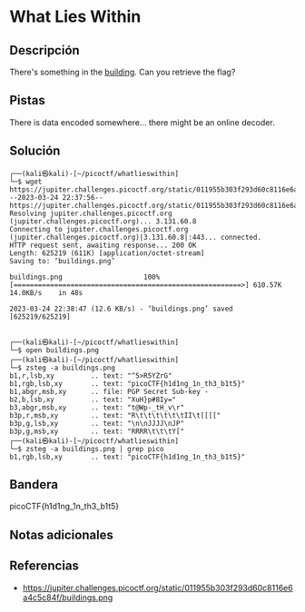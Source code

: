 # What Lies Within

## Descripción

There's something in the [building](https://jupiter.challenges.picoctf.org/static/011955b303f293d60c8116e6a4c5c84f/buildings.png). Can you retrieve the flag?

## Pistas

There is data encoded somewhere... there might be an online decoder.

## Solución

```
┌──(kali㉿kali)-[~/picoctf/whatlieswithin]
└─$ wget https://jupiter.challenges.picoctf.org/static/011955b303f293d60c8116e6a4c5c84f/buildings.png
--2023-03-24 22:37:56--  https://jupiter.challenges.picoctf.org/static/011955b303f293d60c8116e6a4c5c84f/buildings.png
Resolving jupiter.challenges.picoctf.org (jupiter.challenges.picoctf.org)... 3.131.60.8
Connecting to jupiter.challenges.picoctf.org (jupiter.challenges.picoctf.org)|3.131.60.8|:443... connected.
HTTP request sent, awaiting response... 200 OK
Length: 625219 (611K) [application/octet-stream]
Saving to: ‘buildings.png’

buildings.png                    100%[========================================================>] 610.57K  14.0KB/s    in 48s     

2023-03-24 22:38:47 (12.6 KB/s) - ‘buildings.png’ saved [625219/625219]

                                                                                                                                  
┌──(kali㉿kali)-[~/picoctf/whatlieswithin]
└─$ open buildings.png 
┌──(kali㉿kali)-[~/picoctf/whatlieswithin]
└─$ zsteg -a buildings.png 
b1,r,lsb,xy         .. text: "^5>R5YZrG"
b1,rgb,lsb,xy       .. text: "picoCTF{h1d1ng_1n_th3_b1t5}"
b1,abgr,msb,xy      .. file: PGP Secret Sub-key -
b2,b,lsb,xy         .. text: "XuH}p#8Iy="
b3,abgr,msb,xy      .. text: "t@Wp-_tH_v\r"
b3p,r,msb,xy        .. text: "R\t\t\t\t\t\tII\t[[[["
b3p,g,lsb,xy        .. text: "\n\nJJJJ\nJP"
b3p,g,msb,xy        .. text: "RRRR\t\t\tY["
┌──(kali㉿kali)-[~/picoctf/whatlieswithin]
└─$ zsteg -a buildings.png | grep pico
b1,rgb,lsb,xy       .. text: "picoCTF{h1d1ng_1n_th3_b1t5}"
```

## Bandera

picoCTF{h1d1ng_1n_th3_b1t5}

## Notas adicionales



## Referencias
- https://jupiter.challenges.picoctf.org/static/011955b303f293d60c8116e6a4c5c84f/buildings.png
